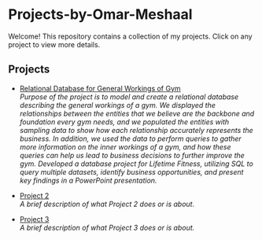 # Projects-by-Omar-Meshaal

Welcome! This repository contains a collection of my projects. Click on any project to view more details.

## Projects

- [Relational Database for General Workings of Gym ](https://github.com/JonathanL02/4610Fa24Group4/tree/main)  
  _Purpose of the project is to model and create a relational database describing the general workings of a gym. We displayed the relationships between the entities that we believe are the backbone and foundation every gym needs, and we populated the entities with sampling data to show how each relationship accurately represents the business. In addition, we used the data to perform queries to gather more information on the inner workings of a gym, and how these queries can help us lead to business decisions to further improve the gym. Developed a database project for Lifetime Fitness, utilizing SQL to query multiple datasets, identify business opportunities, and present key findings in a PowerPoint presentation._

- [Project 2](./project2/)  
  _A brief description of what Project 2 does or is about._

- [Project 3](./project3/)  
  _A brief description of what Project 3 does or is about._
